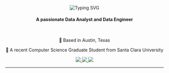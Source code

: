 <p align="center">
    <img src="https://readme-typing-svg.herokuapp.com/?font=Righteous&size=35&center=true&vCenter=true&width=500&height=70&duration=4000&lines=Hi+There!+👋;+I'm+Siddhi+Kulkarni!" alt="Typing SVG" />
</p>
<h4 align="center">A passionate Data Analyst and Data Engineer </h4>

<br/>
<div align="center">
 
 🔭 Based in Austin, Texas
 
 🌱 A recent Computer Science Graduate Student from Santa Clara University
 
 </div>
 
<div align="center"> 
  <a href="mailto:siddhikulkarni26@outlook.com">
    <img src="https://img.shields.io/badge/Gmail-333333?style=for-the-badge&logo=gmail&logoColor=red" />
  </a>
  <a href="https://www.linkedin.com/in/siddhi-kulkarni26/" target="_blank">
    <img src="https://img.shields.io/badge/LinkedIn-0077B5?style=for-the-badge&logo=linkedin&logoColor=white" target="_blank" />
  </a>
  <a href="https://www.datascienceportfol.io/siddhikulkarni26" target="_blank">
     <img src="https://img.shields.io/badge/Portfolio-FF5722?style=for-the-badge&logo=todoist&logoColor=white" target="_blank" /> <!-- sqlite, safari, google-chrome are other good icon options -->
  </a>
</div>

 <hr/>
